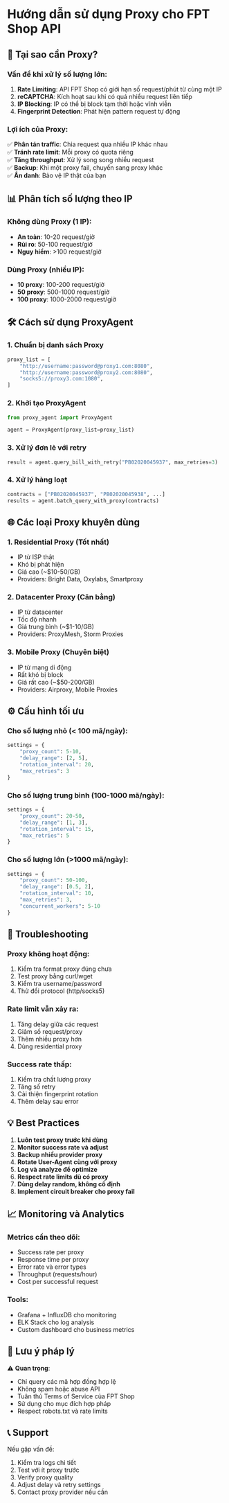 # Hướng dẫn sử dụng Proxy cho FPT Shop API

## 🤔 Tại sao cần Proxy?

### Vấn đề khi xử lý số lượng lớn:

1. **Rate Limiting**: API FPT Shop có giới hạn số request/phút từ cùng một IP
2. **reCAPTCHA**: Kích hoạt sau khi có quá nhiều request liên tiếp
3. **IP Blocking**: IP có thể bị block tạm thời hoặc vĩnh viễn
4. **Fingerprint Detection**: Phát hiện pattern request tự động

### Lợi ích của Proxy:

✅ **Phân tán traffic**: Chia request qua nhiều IP khác nhau  
✅ **Tránh rate limit**: Mỗi proxy có quota riêng  
✅ **Tăng throughput**: Xử lý song song nhiều request  
✅ **Backup**: Khi một proxy fail, chuyển sang proxy khác  
✅ **Ẩn danh**: Bảo vệ IP thật của bạn  

## 📊 Phân tích số lượng theo IP

### Không dùng Proxy (1 IP):
- **An toàn**: 10-20 request/giờ
- **Rủi ro**: 50-100 request/giờ
- **Nguy hiểm**: >100 request/giờ

### Dùng Proxy (nhiều IP):
- **10 proxy**: 100-200 request/giờ
- **50 proxy**: 500-1000 request/giờ
- **100 proxy**: 1000-2000 request/giờ

## 🛠️ Cách sử dụng ProxyAgent

### 1. Chuẩn bị danh sách Proxy

```python
proxy_list = [
    "http://username:password@proxy1.com:8080",
    "http://username:password@proxy2.com:8080",
    "socks5://proxy3.com:1080",
]
```

### 2. Khởi tạo ProxyAgent

```python
from proxy_agent import ProxyAgent

agent = ProxyAgent(proxy_list=proxy_list)
```

### 3. Xử lý đơn lẻ với retry

```python
result = agent.query_bill_with_retry("PB02020045937", max_retries=3)
```

### 4. Xử lý hàng loạt

```python
contracts = ["PB02020045937", "PB02020045938", ...]
results = agent.batch_query_with_proxy(contracts)
```

## 🌐 Các loại Proxy khuyên dùng

### 1. **Residential Proxy** (Tốt nhất)
- IP từ ISP thật
- Khó bị phát hiện
- Giá cao (~$10-50/GB)
- Providers: Bright Data, Oxylabs, Smartproxy

### 2. **Datacenter Proxy** (Cân bằng)
- IP từ datacenter
- Tốc độ nhanh
- Giá trung bình (~$1-10/GB)
- Providers: ProxyMesh, Storm Proxies

### 3. **Mobile Proxy** (Chuyên biệt)
- IP từ mạng di động
- Rất khó bị block
- Giá rất cao (~$50-200/GB)
- Providers: Airproxy, Mobile Proxies

## ⚙️ Cấu hình tối ưu

### Cho số lượng nhỏ (< 100 mã/ngày):
```python
settings = {
    "proxy_count": 5-10,
    "delay_range": [2, 5],
    "rotation_interval": 20,
    "max_retries": 3
}
```

### Cho số lượng trung bình (100-1000 mã/ngày):
```python
settings = {
    "proxy_count": 20-50,
    "delay_range": [1, 3],
    "rotation_interval": 15,
    "max_retries": 5
}
```

### Cho số lượng lớn (>1000 mã/ngày):
```python
settings = {
    "proxy_count": 50-100,
    "delay_range": [0.5, 2],
    "rotation_interval": 10,
    "max_retries": 3,
    "concurrent_workers": 5-10
}
```

## 🔧 Troubleshooting

### Proxy không hoạt động:
1. Kiểm tra format proxy đúng chưa
2. Test proxy bằng curl/wget
3. Kiểm tra username/password
4. Thử đổi protocol (http/socks5)

### Rate limit vẫn xảy ra:
1. Tăng delay giữa các request
2. Giảm số request/proxy
3. Thêm nhiều proxy hơn
4. Dùng residential proxy

### Success rate thấp:
1. Kiểm tra chất lượng proxy
2. Tăng số retry
3. Cải thiện fingerprint rotation
4. Thêm delay sau error

## 💡 Best Practices

1. **Luôn test proxy trước khi dùng**
2. **Monitor success rate và adjust**
3. **Backup nhiều provider proxy**
4. **Rotate User-Agent cùng với proxy**
5. **Log và analyze để optimize**
6. **Respect rate limits dù có proxy**
7. **Dùng delay random, không cố định**
8. **Implement circuit breaker cho proxy fail**

## 📈 Monitoring và Analytics

### Metrics cần theo dõi:
- Success rate per proxy
- Response time per proxy
- Error rate và error types
- Throughput (requests/hour)
- Cost per successful request

### Tools:
- Grafana + InfluxDB cho monitoring
- ELK Stack cho log analysis
- Custom dashboard cho business metrics

## 🚨 Lưu ý pháp lý

⚠️ **Quan trọng**: 
- Chỉ query các mã hợp đồng hợp lệ
- Không spam hoặc abuse API
- Tuân thủ Terms of Service của FPT Shop
- Sử dụng cho mục đích hợp pháp
- Respect robots.txt và rate limits

## 📞 Support

Nếu gặp vấn đề:
1. Kiểm tra logs chi tiết
2. Test với ít proxy trước
3. Verify proxy quality
4. Adjust delay và retry settings
5. Contact proxy provider nếu cần